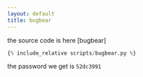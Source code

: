 ```yaml
---
layout: default
title: bugbear
---
```




the source code is here [bugbear]
```python
{% include_relative scripts/bugbear.py %}
```


the password we get is `52dc3991`
